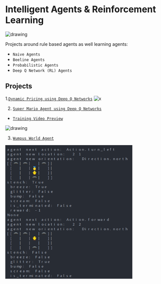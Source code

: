 # Intelligent Agents & Reinforcement Learning

<img src="https://user-images.githubusercontent.com/15806078/153222406-af5ce6f0-4696-4a24-a683-46ad4939170c.gif" alt="drawing" width="400"/>

Projects around rule based agents as well learning agents:

- `Naive Agents`
- `Beeline Agents`
- `Probabilistic Agents`
- `Deep Q Network (RL) Agents`

## Projects

1.[`Dynamic Pricing using Deep Q Networks`](/pricing/dqn_pricing.ipynb)
![x](https://github.com/lejinvarghese/reinforcement_learning/blob/main/pricing/sim.gif?raw=true)

2. [`Super Mario Agent using Deep Q Networks`](/projects/mario/readme.md)

- [`Training Video Preview`](https://drive.google.com/file/d/16FDkwufkFXJ3nz3HovG1C0GR6MV4uCH1/preview)
<img src="https://www.freeiconspng.com/thumbs/mario/-mario-super-transparent-background-0.png" alt="drawing" width="200"/>

3. [`Wumpus World Agent`](/assignments/assignment_3/)
<img src="/assignments/assignment_2/assets/screenshot_1.png" alt="drawing" width="400"/>